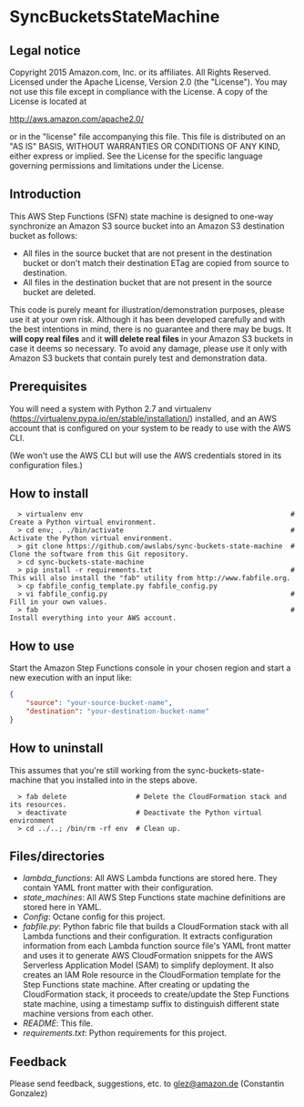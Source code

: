 # SyncBucketsStateMachine

## Legal notice

Copyright 2015 Amazon.com, Inc. or its affiliates. All Rights Reserved.
Licensed under the Apache License, Version 2.0 (the "License").
You may not use this file except in compliance with the License.
A copy of the License is located at

http://aws.amazon.com/apache2.0/

or in the "license" file accompanying this file.
This file is distributed on an "AS IS" BASIS, WITHOUT WARRANTIES OR CONDITIONS OF ANY KIND, either express or implied.
See the License for the specific language governing permissions and limitations under the License.

## Introduction

This AWS Step Functions (SFN) state machine is designed to one-way synchronize an Amazon S3 source bucket
into an Amazon S3 destination bucket as follows:

* All files in the source bucket that are not present in the destination bucket or don't match their destination ETag
  are copied from source to destination.
* All files in the destination bucket that are not present in the source bucket are deleted.

This code is purely meant for illustration/demonstration purposes, please use it at your own risk. Although it has been
developed carefully and with the best intentions in mind, there is no guarantee and there may be bugs. It **will copy
real files** and it **will delete real files** in your Amazon S3 buckets in case it deems so necessary. To avoid any
damage, please use it only with Amazon S3 buckets that contain purely test and demonstration data.

## Prerequisites

You will need a system with Python 2.7 and virtualenv (https://virtualenv.pypa.io/en/stable/installation/) installed,
and an AWS account that is configured on your system to be ready to use with the AWS CLI.

(We won't use the AWS CLI but will use the AWS credentials stored in its configuration files.)

## How to install

      > virtualenv env                                                   # Create a Python virtual environment.
      > cd env; . ./bin/activate                                         # Activate the Python virtual environment.
      > git clone https://github.com/awslabs/sync-buckets-state-machine  # Clone the software from this Git repository.
      > cd sync-buckets-state-machine
      > pip install -r requirements.txt                                  # This will also install the "fab" utility from http://www.fabfile.org.
      > cp fabfile_config_template.py fabfile_config.py
      > vi fabfile_config.py                                             # Fill in your own values.
      > fab                                                              # Install everything into your AWS account.

## How to use

Start the Amazon Step Functions console in your chosen region and start a new execution with an input like:

```json
{
    "source": "your-source-bucket-name",
    "destination": "your-destination-bucket-name"
}
```
   
## How to uninstall   

This assumes that you're still working from the sync-buckets-state-machine that you installed into in the steps above.
   
      > fab delete                 # Delete the CloudFormation stack and its resources.
      > deactivate                 # Deactivate the Python virtual environment
      > cd ../..; /bin/rm -rf env  # Clean up.
   
## Files/directories

* *lambda_functions*: All AWS Lambda functions are stored here. They contain YAML front matter with their configuration.
* *state_machines*: All AWS Step Functions state machine definitions are stored here in YAML.
* *Config*: Octane config for this project.
* *fabfile.py*: Python fabric file that builds a CloudFormation stack with all Lambda functions and their configuration.
  It extracts configuration information from each Lambda function source file's YAML front matter and uses it to
  generate AWS CloudFormation snippets for the AWS Serverless Application Model (SAM) to simplify deployment.
  It also creates an IAM Role resource in the CloudFormation template for the Step Functions state machine. After
  creating or updating the CloudFormation stack, it proceeds to create/update the Step Functions state machine, using
  a timestamp suffix to distinguish different state machine versions from each other.
* *README*: This file.
* *requirements.txt*: Python requirements for this project.
   
## Feedback

Please send feedback, suggestions, etc. to glez@amazon.de (Constantin Gonzalez)



